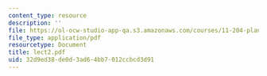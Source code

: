```yaml
---
content_type: resource
description: ''
file: https://ol-ocw-studio-app-qa.s3.amazonaws.com/courses/11-204-planning-communications-and-digital-media-fall-2004/32d9ed38de0d3ad64bb7012ccbcd3d91_lect2.pdf
file_type: application/pdf
resourcetype: Document
title: lect2.pdf
uid: 32d9ed38-de0d-3ad6-4bb7-012ccbcd3d91
---
```

